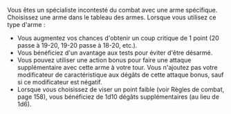 ﻿---
id: combat_feats_fr.md#maître-darmes
name: Maître d'armes
---
Vous êtes un spécialiste incontesté du combat avec une arme spécifique. Choisissez une arme dans le tableau des armes. Lorsque vous utilisez ce type d'arme :

* Vous augmentez vos chances d'obtenir un coup critique de 1 point (20 passe à 19-20, 19-20 passe à 18-20, etc.).
* Vous bénéficiez d'un avantage aux tests pour éviter d'être désarmé.
* Vous pouvez utiliser une action bonus pour faire une attaque supplémentaire avec cette arme à votre tour. Vous n'ajoutez pas votre modificateur de caractéristique aux dégâts de cette attaque bonus, sauf si ce modificateur est négatif.
* Lorsque vous choisissez de viser un point faible (voir Règles de combat, page 158), vous bénéficiez de 1d10 dégâts supplémentaires (au lieu de 1d6).

